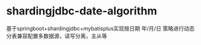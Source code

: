 # shardingjdbc-date-algorithm
基于springboot+shardingjdbc+mybatisplus实现按日期 年/月/日 策略进行动态分表兼容配置多数据源，读写分离，主从等
